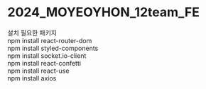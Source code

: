 # 2024_MOYEOYHON_12team_FE

설치 필요한 패키지 <br/>
npm install react-router-dom <br/>
npm install styled-components <br/>
npm install socket.io-client <br/>
npm install react-confetti  <br/>
npm install react-use  <br/>
npm install axios <br/>

